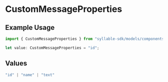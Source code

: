 # CustomMessageProperties

## Example Usage

```typescript
import { CustomMessageProperties } from "syllable-sdk/models/components";

let value: CustomMessageProperties = "id";
```

## Values

```typescript
"id" | "name" | "text"
```